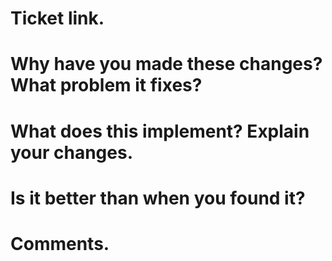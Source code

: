 # Ticket link.

# Why have you made these changes? What problem it fixes?


# What does this implement? Explain your changes.


# Is it better than when you found it?


# Comments.
